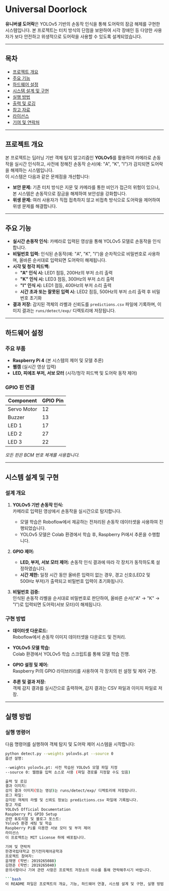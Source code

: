 # Universal Doorlock

**유니버셜 도어락**은 YOLOv5 기반의 손동작 인식을 통해 도어락의 잠금 해제를 구현한 시스템입니다. 본 프로젝트는 터치 방식의 단점을 보완하여 시각 장애인 등 다양한 사용자가 보다 안전하고 위생적으로 도어락을 사용할 수 있도록 설계되었습니다.

---

## 목차

- [프로젝트 개요](#프로젝트-개요)
- [주요 기능](#주요-기능)
- [하드웨어 설정](#하드웨어-설정)
- [시스템 설계 및 구현](#시스템-설계-및-구현)
- [실행 방법](#실행-방법)
- [출력 및 로깅](#출력-및-로깅)
- [참고 자료](#참고-자료)
- [라이선스](#라이선스)
- [기여 및 연락처](#기여-및-연락처)

---

## 프로젝트 개요

본 프로젝트는 딥러닝 기반 객체 탐지 알고리즘인 **YOLOv5**를 활용하여 카메라로 손동작을 실시간 인식하고, 사전에 정해진 손동작 순서(예: "A", "K", "I")가 감지되면 도어락을 해제하는 시스템입니다.  
이 시스템은 다음과 같은 문제점을 개선합니다:

- **보안 문제:** 기존 터치 방식은 지문 및 카메라를 통한 비인가 접근의 위험이 있으나, 본 시스템은 손동작으로 잠금을 해제하여 보안성을 강화합니다.
- **위생 문제:** 여러 사용자가 직접 접촉하지 않고 비접촉 방식으로 도어락을 제어하여 위생 문제를 해결합니다.

---

## 주요 기능

- **실시간 손동작 인식:** 카메라로 입력된 영상을 통해 YOLOv5 모델로 손동작을 인식합니다.
- **비밀번호 입력:** 인식된 손동작(예: "A", "K", "I")을 순차적으로 비밀번호로 사용하며, 올바른 순서대로 입력되면 도어락이 해제됩니다.
- **시각 및 청각 피드백:** 
  - **"A" 인식 시:** LED1 점등, 200Hz의 부저 소리 출력  
  - **"K" 인식 시:** LED3 점등, 300Hz의 부저 소리 출력  
  - **"I" 인식 시:** LED1 점등, 400Hz의 부저 소리 출력  
  - **시간 초과 또는 잘못된 입력 시:** LED2 점등, 500Hz의 부저 소리 출력 후 비밀번호 초기화
- **결과 저장:** 감지된 객체의 라벨과 신뢰도를 `predictions.csv` 파일에 기록하며, 이미지 결과는 `runs/detect/exp/` 디렉토리에 저장됩니다.

---

## 하드웨어 설정

### 주요 부품

- **Raspberry Pi 4** (본 시스템의 제어 및 모델 추론)
- **웹캠** (실시간 영상 입력)
- **LED, 피에조 부저, 서보 모터** (시각/청각 피드백 및 도어락 동작 제어)

### GPIO 핀 연결

| Component    | GPIO Pin |
|--------------|----------|
| Servo Motor  | 12       |
| Buzzer       | 13       |
| LED 1        | 17       |
| LED 2        | 27       |
| LED 3        | 22       |

*모든 핀은 BCM 번호 체계를 사용합니다.*

---

## 시스템 설계 및 구현

### 설계 개요

1. **YOLOv5 기반 손동작 인식:**  
   카메라로 입력된 영상에서 손동작을 실시간으로 탐지합니다.  
   - 모델 학습은 Roboflow에서 제공하는 전처리된 손동작 데이터셋을 사용하여 진행되었습니다.
   - YOLOv5 모델은 Colab 환경에서 학습 후, Raspberry Pi에서 추론을 수행합니다.

2. **GPIO 제어:**  
   - **LED, 부저, 서보 모터 제어:** 손동작 인식 결과에 따라 각 장치가 동작하도록 설정하였습니다.
   - **시간 제한:** 일정 시간 동안 올바른 입력이 없는 경우, 경고 신호(LED2 및 500Hz 부저)가 출력되고 비밀번호 입력이 초기화됩니다.

3. **비밀번호 검증:**  
   인식된 손동작 라벨을 순서대로 비밀번호로 판단하여, 올바른 순서("A" → "K" → "I")로 입력되면 도어락(서보 모터)이 해제됩니다.

### 구현 방법

- **데이터셋 다운로드:**  
  Roboflow에서 손동작 이미지 데이터셋을 다운로드 및 전처리.
  
- **YOLOv5 모델 학습:**  
  Colab 환경에서 YOLOv5 학습 스크립트를 통해 모델 학습 진행.
  
- **GPIO 설정 및 제어:**  
  Raspberry Pi의 GPIO 라이브러리를 사용하여 각 장치의 핀 설정 및 제어 구현.
  
- **추론 및 결과 저장:**  
  객체 감지 결과를 실시간으로 출력하며, 감지 결과는 CSV 파일과 이미지 파일로 저장.

---

## 실행 방법

### 실행 명령어

다음 명령어를 실행하여 객체 탐지 및 도어락 제어 시스템을 시작합니다:

```bash
python detect.py --weights yolov5s.pt --source 0
옵션 설명:

--weights yolov5s.pt: 사전 학습된 YOLOv5 모델 파일 지정
--source 0: 웹캠을 입력 소스로 사용 (파일 경로를 지정할 수도 있음)

출력 및 로깅
결과 이미지:
감지 결과 이미지(또는 영상)는 runs/detect/exp/ 디렉토리에 저장됩니다.
로그 파일:
감지된 객체의 라벨 및 신뢰도 정보는 predictions.csv 파일에 기록됩니다.
참고 자료
YOLOv5 Official Documentation
Raspberry Pi GPIO Setup
관련 튜토리얼 및 블로그 포스트:
Yolov5 환경 세팅 및 학습
Raspberry Pi를 이용한 서보 모터 및 부저 제어
라이선스
이 프로젝트는 MIT License 하에 배포됩니다.

기여 및 연락처
한경국립대학교 전기전자제어공학과
프로젝트 참여자:
윤재영 (학번: 2019265088)
김현준 (학번: 2019265040)
문의사항이나 기여 관련 사항은 프로젝트 저장소의 이슈를 통해 연락해주시기 바랍니다.

```bash
이 README 파일은 프로젝트의 개요, 기능, 하드웨어 연결, 시스템 설계 및 구현, 실행 방법, 출력 및 로깅, 참고 자료, 라이선스, 그리고 기여자 정보를 포괄적으로 담고 있습니다. 필요에 따라 내용을 수정하거나 추가하여 사용하시면 됩니다.
```
